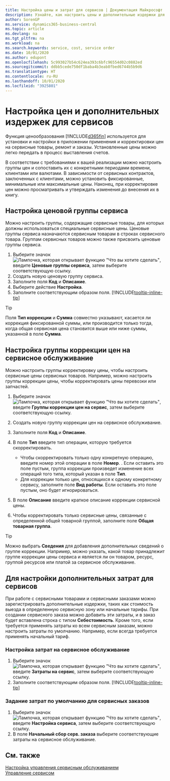 ```yaml
---
title: Настройка цены и затрат для сервисов | Документация Майкрософт
description: Узнайте, как настроить цены и дополнительные издержки для сервисов.
author: SorenGP
ms.service: dynamics365-business-central
ms.topic: article
ms.devlang: na
ms.tgt_pltfrm: na
ms.workload: na
ms.search.keywords: service, cost, service order
ms.date: 10/01/2020
ms.author: edupont
ms.openlocfilehash: 5c993027b54c624ea393c6bfc96554d02c0882ed
ms.sourcegitcommit: ddbb5cede750df1baba4b3eab8fbed6744b5b9d6
ms.translationtype: HT
ms.contentlocale: ru-RU
ms.lasthandoff: 10/01/2020
ms.locfileid: "3925801"
---
```

# <a name="set-up-pricing-and-additional-costs-for-services"></a>Настройка цен и дополнительных издержек для сервисов
Функция ценообразования [!INCLUDE[d365fin](includes/d365fin_md.md)] используется для установки и настройки в приложении применения и корректировки цен на сервисные товары, ремонт и заказы. Установленные цены можно легко передать в процесс выставления счетов.  
  
В соответствии с требованиями к вашей реализации можно настроить группы цен и сопоставить их с конкретными периодами времени, клиентами или валютами. В зависимости от сервисных контрактов, заключенных с клиентами, можно установить фиксированные, минимальные или максимальные цены. Наконец, при корректировке цен можно просматривать и утверждать изменения до внесения их в книгу.  

## <a name="to-set-up-a-service-price-group"></a>Настройка ценовой группы сервиса
Можно настроить группы, содержащие сервисные товары, для которых должны использоваться специальные сервисные цены. Ценовые группы сервиса назначаются сервисным товарам в строках сервисного товара. Группам сервисных товаров можно также присвоить ценовые группы сервиса.  

1. Выберите значок ![Лампочка, которая открывает функцию "Что вы хотите сделать"](media/ui-search/search_small.png "Что вы хотите сделать"), введите **Ценовые группы сервиса**, затем выберите соответствующую ссылку.  
2. Создать новую ценовую группу сервиса.  
3. Заполните поля **Код** и **Описание**.  
4. Выберите действие **Настройка**.  
2. Заполните соответствующим образом поля. [!INCLUDE[tooltip-inline-tip](includes/tooltip-inline-tip_md.md)]  

 > [!Tip]
 > Поля **Тип коррекции** и **Сумма** совместно указывают, касается ли коррекция фиксированной суммы, или производится только тогда, когда общая сервисная цена становится выше или ниже суммы, указанной в поле **Сумма**.  

## <a name="to-set-up-a-service-price-adjustment-group"></a>Настройка группы коррекции цен на сервисное обслуживание  
Можно настроить группы корректировку цены, чтобы настроить сервисные цены сервисных товаров. Например, можно настроить группы коррекции цены, чтобы корректировать цены перевозки или запчастей.  
  
1. Выберите значок ![Лампочка, которая открывает функцию "Что вы хотите сделать"](media/ui-search/search_small.png "Что вы хотите сделать"), введите **Группы коррекции цен на сервис**, затем выберите соответствующую ссылку.  
2. Создать новую группу коррекции цен на сервисное обслуживание.  
3. Заполните поля **Код** и **Описание**.  
4. В поле **Тип** введите тип операции, которую требуется скорректировать.  
  
    * Чтобы скорректировать только одну конкретную операцию, введите номер этой операции в поле **Номер**. . Если оставить это поле пустым, группа коррекции произведет изменение всех операций того типа, который указан в поле **Тип**.  
    * Для коррекции только цен, относящихся к одному конкретному сервису, заполните поле **Вид работы**. Если оставить это поле пустым, оно будет игнорироваться.  
  
5. В поле **Описание** введите краткое описание коррекции сервисной цены.  
6. Чтобы корректировать только сервисные цены, связанные с определенной общей товарной группой, заполните поле **Общая товарная группа**.

> [!Tip]
> Можно выбрать **Сведения** для добавления дополнительных сведений о группе коррекции. Например, можно указать, какой товар принадлежит группе коррекции цены сервиса и является ли он товаром, ресурс, группой ресурсов или платой за сервисное обслуживание.  

## <a name="to-set-up-additional-costs-for-services"></a>Для настройки дополнительных затрат для сервисов
При работе с сервисными товарами и сервисными заказами можно зарегистрировать дополнительные издержки, таких как стоимость выезда в определенную сервисную зону или начальные тарифы. При создании сервисного заказа можно добавить эти затраты, и в заказ будет вставлена строка с типом **Себестоимость**. Кроме того, если требуется применять затраты ко всем сервисным заказам, можно настроить затраты по умолчанию. Например, если всегда требуется применять начальный тариф.
  
### <a name="to-set-up-service-costs"></a>Настройка затрат на сервисное обслуживание
1. Выберите значок ![Лампочка, которая открывает функцию "Что вы хотите сделать"](media/ui-search/search_small.png "Что вы хотите сделать"), введите **Затраты на сервис**, затем выберите соответствующую ссылку. 
2. Заполните соответствующим образом поля. [!INCLUDE[tooltip-inline-tip](includes/tooltip-inline-tip_md.md)]  

### <a name="to-specify-a-default-cost-for-service-orders"></a>Задание затрат по умолчанию для сервисных заказов
1. Выберите значок ![Лампочка, которая открывает функцию "Что вы хотите сделать"](media/ui-search/search_small.png "Что вы хотите сделать"), введите **Настройка сервиса**, затем выберите соответствующую ссылку. 
2. В поле **Начальный сбор серв. заказа** выберите соответствующие затраты на сервисное обслуживание.

## <a name="see-also"></a>См. также
[Настройка управления сервисным обслуживанием](service-setup-service.md)  
[Управление сервисом](service-service.md)  
